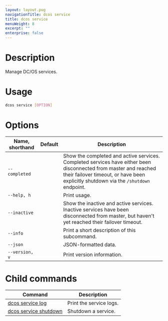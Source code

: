```yaml
---
layout: layout.pug
navigationTitle: dcos service
title: dcos service
menuWeight: 8
excerpt: ""
enterprise: false
---
```

<!-- This source repo for this topic is https://github.com/dcos/dcos-docs -->

# Description

Manage DC/OS services.

# Usage

```bash
dcos service [OPTION]
```

# Options

| Name, shorthand | Default | Description                                                                                                                                                                                             |
| --------------- | ------- | ------------------------------------------------------------------------------------------------------------------------------------------------------------------------------------------------------- |
| `--completed`   |         | Show the completed and active services. Completed services have either been disconnected from master and reached their failover timeout, or have been explicitly shutdown via the `/shutdown` endpoint. |
| `--help, h`     |         | Print usage.                                                                                                                                                                                            |
| `--inactive`    |         | Show the inactive and active services. Inactive services have been disconnected from master, but haven't yet reached their failover timeout.                                                            |
| `--info`        |         | Print a short description of this subcommand.                                                                                                                                                           |
| `--json`        |         | JSON-formatted data.                                                                                                                                                                                    |
| `--version, v`  |         | Print version information.                                                                                                                                                                              |

# Child commands

| Command                                                                                  | Description             |
| ---------------------------------------------------------------------------------------- | ----------------------- |
| [dcos service log](/1.10/cli/command-reference/dcos-service/dcos-service-log/)           | Print the service logs. |
| [dcos service shutdown](/1.10/cli/command-reference/dcos-service/dcos-service-shutdown/) | Shutdown a service.     |